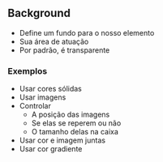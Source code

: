 ## Background

- Define um fundo para o nosso elemento
- Sua área de atuação
- Por padrão, é transparente

### Exemplos

- Usar cores sólidas 
- Usar imagens
- Controlar
  - A posição das imagens
  - Se elas se reperem ou não
  - O tamanho delas na caixa
- Usar cor e imagem juntas
- Usar cor gradiente